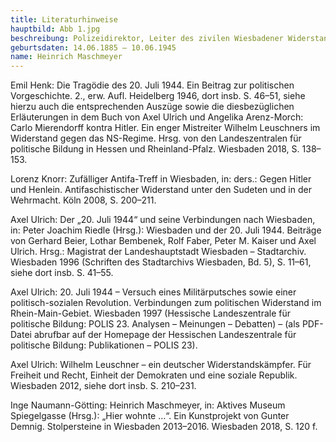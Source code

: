 ```yaml
---
title: Literaturhinweise
hauptbild: Abb 1.jpg
beschreibung: Polizeidirektor, Leiter des zivilen Wiesbadener Widerstandsstützpunktes im Rahmen des reichsweiten Vertrauensleutenetzwerks Wilhelm Leuschners, später kurzzeitig Mitarbeit im Aufbau-Ausschuss Wiesbaden
geburtsdaten: 14.06.1885 – 10.06.1945
name: Heinrich Maschmeyer
---
```


Emil Henk: Die Tragödie des 20. Juli 1944. Ein Beitrag zur politischen
Vorgeschichte. 2., erw. Aufl. Heidelberg 1946, dort insb. S. 46–51,
siehe hierzu auch die entsprechenden Auszüge sowie die diesbezüglichen
Erläuterungen in dem Buch von Axel Ulrich und Angelika Arenz-Morch:
Carlo Mierendorff kontra Hitler. Ein enger Mistreiter Wilhelm Leuschners
im Widerstand gegen das NS-Regime. Hrsg. von den Landeszentralen für
politische Bildung in Hessen und Rheinland-Pfalz. Wiesbaden 2018, S.
138–153.

Lorenz Knorr: Zufälliger Antifa-Treff in Wiesbaden, in: ders.: Gegen
Hitler und Henlein. Antifaschistischer Widerstand unter den Sudeten und
in der Wehrmacht. Köln 2008, S. 200–211.

Axel Ulrich: Der „20. Juli 1944“ und seine Verbindungen nach Wiesbaden,
in: Peter Joachim Riedle (Hrsg.): Wiesbaden und der 20. Juli 1944.
Beiträge von Gerhard Beier, Lothar Bembenek, Rolf Faber, Peter M. Kaiser
und Axel Ulrich. Hrsg.: Magistrat der Landeshauptstadt Wiesbaden –
Stadtarchiv. Wiesbaden 1996 (Schriften des Stadtarchivs Wiesbaden, Bd.
5), S. 11–61, siehe dort insb. S. 41–55.

Axel Ulrich: 20. Juli 1944 – Versuch eines Militärputsches sowie einer
politisch-sozialen Revolution. Verbindungen zum politischen Widerstand
im Rhein-Main-Gebiet. Wiesbaden 1997 (Hessische Landeszentrale für
politische Bildung: POLIS 23. Analysen – Meinungen – Debatten) – (als
PDF-Datei abrufbar auf der Homepage der Hessischen Landeszentrale für
politische Bildung: Publikationen – POLIS 23).

Axel Ulrich: Wilhelm Leuschner – ein deutscher Widerstandskämpfer. Für
Freiheit und Recht, Einheit der Demokraten und eine soziale Republik.
Wiesbaden 2012, siehe dort insb. S. 210–231.

Inge Naumann-Götting: Heinrich Maschmeyer, in: Aktives Museum
Spiegelgasse (Hrsg.): „Hier wohnte …“. Ein Kunstprojekt von Gunter
Demnig. Stolpersteine in Wiesbaden 2013–2016. Wiesbaden 2018, S. 120 f.
